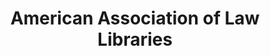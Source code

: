 ---
dateStart: 2016-07-16
dateEnd: 2016-07-19
title: "American Association of Law Libraries"
venue: "American Association of Law Libraries"
organizer: Mary Beth Roska
credit:
city: Chicago
state: IL
country: USA
pdfLink:
venueImages:
---
